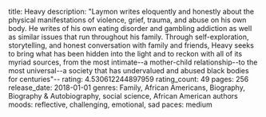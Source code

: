 title: Heavy
description: "Laymon writes eloquently and honestly about the physical manifestations of violence, grief, trauma, and abuse on his own body. He writes of his own eating disorder and gambling addiction as well as similar issues that run throughout his family. Through self-exploration, storytelling, and honest conversation with family and friends, Heavy seeks to bring what has been hidden into the light and to reckon with all of its myriad sources, from the most intimate--a mother-child relationship--to the most universal--a society that has undervalued and abused black bodies for centuries"--
rating: 4.530612244897959
rating_count: 49
pages: 256
release_date: 2018-01-01
genres: Family, African Americans, Biography, Biography & Autobiography, social science, African American authors
moods: reflective, challenging, emotional, sad
paces: medium